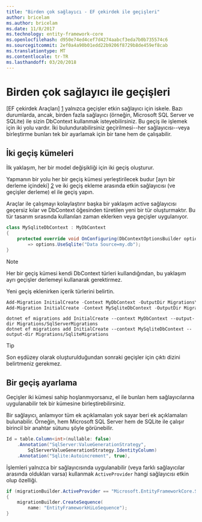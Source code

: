 ```yaml
---
title: "Birden çok sağlayıcı - EF çekirdek ile geçişleri"
author: bricelam
ms.author: bricelam
ms.date: 11/8/2017
ms.technology: entity-framework-core
ms.openlocfilehash: d950e74ed4cef7d4274aabcf3eda7b0b735574c6
ms.sourcegitcommit: 2ef0a4a90b01edd22b9206f8729b8de459ef8cab
ms.translationtype: MT
ms.contentlocale: tr-TR
ms.lasthandoff: 03/20/2018
---
```

<a name="migrations-with-multiple-providers"></a>Birden çok sağlayıcı ile geçişleri
==================================
[EF çekirdek Araçları] [ 1] yalnızca geçişler etkin sağlayıcı için iskele. Bazı durumlarda, ancak, birden fazla sağlayıcı (örneğin, Microsoft SQL Server ve SQLite) ile sizin DbContext kullanmak isteyebilirsiniz. Bu geçiş ile işlemek için iki yolu vardır. İki bulundurabilirsiniz geçirilmesi--her sağlayıcısı--veya birleştirme bunları tek bir ayarlamak için bir tane hem de çalışabilir.

<a name="two-migration-sets"></a>İki geçiş kümeleri
------------------
İlk yaklaşım, her bir model değişikliği için iki geçiş oluşturur.

Yapmanın bir yolu her bir geçiş kümesi yerleştirilecek budur [ayrı bir derleme içindeki] [ 2] ve iki geçiş ekleme arasında etkin sağlayıcısı (ve geçişler derleme) el ile geçiş yapın.

Araçlar ile çalışmayı kolaylaştırır başka bir yaklaşım active sağlayıcısı geçersiz kılar ve DbContext öğesinden türetilen yeni bir tür oluşturmaktır. Bu tür tasarım sırasında kullanılan zaman eklerken veya geçişler uygulanıyor.

``` csharp
class MySqliteDbContext : MyDbContext
{
    protected override void OnConfiguring(DbContextOptionsBuilder options)
        => options.UseSqlite("Data Source=my.db");
}
```

> [!NOTE]
> Her bir geçiş kümesi kendi DbContext türleri kullandığından, bu yaklaşım ayrı geçişler derlemeyi kullanarak gerektirmez.

Yeni geçiş eklenirken içerik türlerini belirtin.

``` powershell
Add-Migration InitialCreate -Context MyDbContext -OutputDir Migrations\SqlServerMigrations
Add-Migration InitialCreate -Context MySqliteDbContext -OutputDir Migrations\SqliteMigrations
```
``` Console
dotnet ef migrations add InitialCreate --context MyDbContext --output-dir Migrations/SqlServerMigrations
dotnet ef migrations add InitialCreate --context MySqliteDbContext --output-dir Migrations/SqliteMigrations
```

> [!TIP]
> Son eşdüzey olarak oluşturulduğundan sonraki geçişler için çıktı dizini belirtmeniz gerekmez.

<a name="one-migration-set"></a>Bir geçiş ayarlama
-----------------
Geçişler iki kümesi sahip hoşlanmıyorsanız, el ile bunları hem sağlayıcılarına uygulanabilir tek bir kümesine birleştirebilirsiniz.

Bir sağlayıcı, anlamıyor tüm ek açıklamaları yok sayar beri ek açıklamaları bulunabilir. Örneğin, hem Microsoft SQL Server hem de SQLite ile çalışır birincil bir anahtar sütunu şöyle görünebilir.

``` csharp
Id = table.Column<int>(nullable: false)
    .Annotation("SqlServer:ValueGenerationStrategy",
        SqlServerValueGenerationStrategy.IdentityColumn)
    .Annotation("Sqlite:Autoincrement", true),
```

İşlemleri yalnızca bir sağlayıcısında uygulanabilir (veya farklı sağlayıcılar arasında oldukları varsa) kullanmak `ActiveProvider` hangi sağlayıcısı etkin olup özelliği.

``` csharp
if (migrationBuilder.ActiveProvider == "Microsoft.EntityFrameworkCore.SqlServer")
{
    migrationBuilder.CreateSequence(
        name: "EntityFrameworkHiLoSequence");
}
```


  [1]: ../../miscellaneous/cli/index.md
  [2]: projects.md
